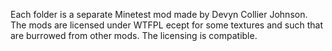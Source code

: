 Each folder is a separate Minetest mod made by Devyn Collier Johnson. The mods are licensed under WTFPL ecept for some textures and such that are burrowed from other mods. The licensing is compatible.
